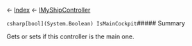 ← [Index](Api-Index) ← [IMyShipController](Sandbox.ModAPI.Ingame.IMyShipController)

```csharp[bool](System.Boolean) IsMainCockpit```##### Summary

Gets or sets if this controller is the main one.

